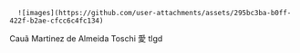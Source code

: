       ![images](https://github.com/user-attachments/assets/295bc3ba-b0ff-422f-b2ae-cfcc6c4fc134)
Cauã Martinez de Almeida Toschi 愛 tlgd

